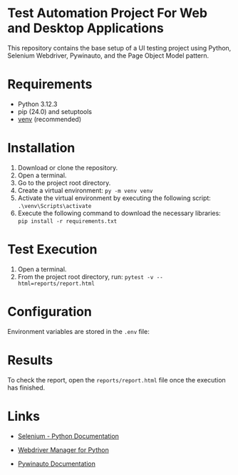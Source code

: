 # Test Automation Project For Web and Desktop Applications

This repository contains the base setup of a UI testing project using Python, Selenium Webdriver, Pywinauto, and the Page Object Model pattern.

# Requirements

* Python 3.12.3
* pip (24.0) and setuptools
* [venv](https://packaging.python.org/guides/installing-using-pip-and-virtual-environments/) (recommended)

# Installation

1. Download or clone the repository.
2. Open a terminal.
3. Go to the project root directory.
4. Create a virtual environment: `py -m venv venv`
5. Activate the virtual environment by executing the following script: `.\venv\Scripts\activate`
6. Execute the following command to download the necessary libraries: `pip install -r requirements.txt`

# Test Execution

1. Open a terminal.
2. From the project root directory, run: `pytest -v --html=reports/report.html`


# Configuration

Environment variables are stored in the `.env` file:


# Results

To check the report, open the `reports/report.html` file once the execution has finished.

# Links

* [Selenium - Python Documentation](https://selenium-python.readthedocs.io/)
* [Webdriver Manager for Python](https://github.com/SergeyPirogov/webdriver_manager)
* [Pywinauto Documentation](https://pywinauto.readthedocs.io/)
   
   #
